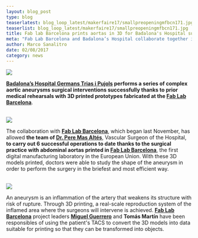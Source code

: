 ```yaml
---
layout: blog_post
type: blog
teaserlatest: blog_loop_latest/makerfaire17/smallpreopeningmfbcn171.jpg
teaserlist: blog_loop_latest/makerfaire17/smallpreopeningmfbcn171.jpg
title: Fab lab Barcelona prints aortas in 3D for Badalona's Hospital surgery practices
meta: "Fab Lab Barcelona and Badalona’s Hospital collaborate together in 3D printing aortic aneurysms for clinical surgery trials"
author: Marco Sanalitro
date: 02/08/2017 
category: news
---
```

<img src= "http://www.fablabbcn.org/img/blog/blog_loop_latest/makerfaire17/preopeningmfbcn171.jpg" align="middle"> 
<br>

<strong><a href="http://barcelona.makerfaire.com/">Badalona’s Hospital Germans Trias i Pujols</a></strong><strong> performs a series of complex aortic aneurysms surgical interventions successfully thanks to prior medical rehearsals with 3D printed prototypes fabricated at the </strong><strong><a href="http://fablabbcn.org/">Fab Lab Barcelona</a></strong>. <br><br>

<img src= "http://www.fablabbcn.org/img/blog/blog_loop_latest/makerfaire17/preopeningmfbcn171.jpg" align="middle"> 
<br>

The collaboration with <strong><a href="http://fablabbcn.org/">Fab Lab Barcelona</a></strong>, which began last November, has allowed <strong>the team of </strong><strong><a href="http://barcelona.makerfaire.com/">Dr. Pere Mas Altés</a></strong>, Vascular Surgeon of the Hospital, <strong>to carry out 6 successful operations to date thanks to the surgical practice with abdominal aortas printed in </strong><strong><a href="http://fablabbcn.org/">Fab Lab Barcelona</a></strong>, the first digital manufacturing laboratory in the European Union. With these 3D models printed, doctors were able to study the shape of the aneurysm in order to perform the surgery in the briefest and most efficient way.<br><br>

<img src= "http://www.fablabbcn.org/img/blog/blog_loop_latest/makerfaire17/preopeningmfbcn171.jpg" align="middle"> 
<br>

An aneurysm is an inflammation of the artery that weakens its structure with risk of rupture. Through 3D printing, a real-scale reproduction system of the inflamed area where the surgeons will intervene is achieved. <strong><a href="http://fablabbcn.org/">Fab Lab Barcelona</a></strong> project leaders <strong><a href="http://fablabbcn.org/about_us.html">Miguel Guerrero</a></strong> and <strong>Tomás Martín</strong> have been responsibles of using the patient's TACS to convert the 3D models into data suitable for printing so that they can be transformed into objects.<br><br>

